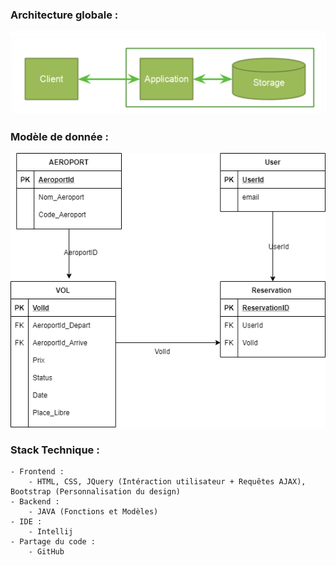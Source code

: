 ### Architecture globale :	
![plot](Architecture_V1.PNG)

### Modèle de donnée :
![plot](SchemaBDD_V1.png)


### Stack Technique :
	- Frontend : 
		- HTML, CSS, JQuery (Intéraction utilisateur + Requêtes AJAX), Bootstrap (Personnalisation du design)
	- Backend :
		- JAVA (Fonctions et Modèles)
	- IDE :
		- Intellij
	- Partage du code :
		- GitHub
